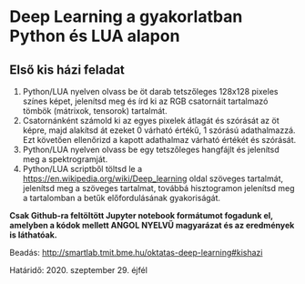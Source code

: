 # Deep Learning a gyakorlatban Python és LUA alapon
## Első kis házi feladat


1. Python/LUA nyelven olvass be öt darab tetszőleges 128x128 pixeles színes képet, jelenítsd meg és írd ki az RGB csatornáit tartalmazó tömbök (mátrixok, tensorok) tartalmát. 
2. Csatornánként számold ki az egyes pixelek átlagát és szórását az öt képre, majd alakítsd át ezeket 0 várható értékű, 1 szórású adathalmazzá. Ezt követően ellenőrizd a kapott adathalmaz várható értékét és szórását. 
3. Python/LUA nyelven olvass be egy tetszőleges hangfájlt és jelenítsd meg a spektrogramját.
4. Python/LUA scriptből töltsd le a https://en.wikipedia.org/wiki/Deep_learning oldal szöveges tartalmát, jelenítsd meg a szöveges tartalmat, továbbá  hisztogramon jelenítsd meg a tartalomban a betűk előfordulásának gyakoriságát.  


**Csak Github-ra feltöltött Jupyter notebook formátumot fogadunk el, amelyben a kódok mellett ANGOL NYELVŰ magyarázat és az eredmények is láthatóak.**

Beadás: http://smartlab.tmit.bme.hu/oktatas-deep-learning#kishazi 

Határidő: 2020. szeptember 29. éjfél